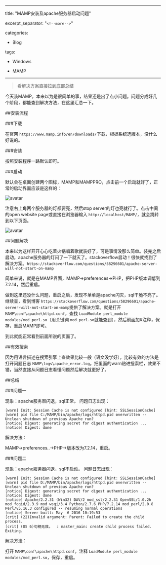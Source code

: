 
---
title: "MAMP安装及apache服务器启动问题"

excerpt_separator: "`<!--more-->`"

categories:

  - Blog

tags:

  - Windows

  - MAMP
---

> 看解决方案直接拉到底部总结

今天装MAMP，本来以为是很简单的事，结果还是出了点小问题。问题分成好几个阶段，都能查到解决方法，在这里汇总一下。

##安装流程

###下载

在官网 `https://www.mamp.info/en/downloads/`下载，根据系统选版本，没什么好说的。

###安装

按照安装程序一路默认即可。

###启动

默认会在桌面创建两个图标，MAMP和MAMPPRO，点击前一个启动就好了，正常的启动界面应该是这样的：

![avatar](https://img2020.cnblogs.com/blog/958944/202004/958944-20200402115511048-2006777504.png)

注意右上角两个服务器的灯都要亮，然后stop server的灯也亮就行了。点击中间的open website page或直接在浏览器输入 `http://localhost/MAMP/`，就会跳转到以下页面。

![avatar](https://img2020.cnblogs.com/blog/958944/202004/958944-20200402115431667-512907423.png)

##问题解决

本来以为这样开开心心吃着火锅唱着歌就装好了，可是事情没那么简单。装完之后启动，apache服务器的灯闪了一下就灭了。stackoverflow启动！很快就找到了解决方案。`https://stackoverflow.com/questions/58296601/apache-server-will-not-start-on-mamp`

简单来说，就是在MAMP界面，MAMP->preferences->PHP，把PHP版本调低到7.2.14，然后重启。

做到这里还没什么问题，重启之后，发现不单单是apache闪灭，sql干脆不亮了。继续查，看到博客 `https://stackoverflow.com/questions/58296601/apache-server-will-not-start-on-mamp`提供了解决方案。就是打开 `MAMP\conf\apache\httpd.conf`，查找 `LoadModule perl_module modules/mod_perl.so`（用关键词 `mod_perl.so`就能查到），然后前面加#注释，保存，重启MAMP即可。

到此就能正常看到前面所说的页面了。

##有效搜索

因为用语言描述在搜索引擎上查效果比较一般（语文没学好），比较有效的方法是打开问题日志 `MAMP\logs\apache_error.log`，把里面的warn贴进搜索栏，效果不错，当然直接从问题日志看懂问题然后解决就更好了。

##总结

###问题一

现象：apache服务器闪退，sql正常。
问题日志出现：

```
[warn] Init: Session Cache is not configured [hint: SSLSessionCache]
[warn] pid file C:/MAMP/bin/apache/logs/httpd.pid overwritten -- Unclean shutdown of previous Apache run?
[notice] Digest: generating secret for digest authentication ...
[notice] Digest: done
```

解决方法：

MAMP->preferences..->PHP->版本改为7.2.14，重启。

###问题二

现象：apache服务器闪退，sql不启动。
问题日志出现：

```
[warn] Init: Session Cache is not configured [hint: SSLSessionCache]
[warn] pid file D:/MAMP/bin/apache/logs/httpd.pid overwritten -- Unclean shutdown of previous Apache run?
[notice] Digest: generating secret for digest authentication ...
[notice] Digest: done
[notice] Apache/2.2.31 (Win32) DAV/2 mod_ssl/2.2.31 OpenSSL/1.0.2h mod_fcgid/2.3.9 mod_wsgi/3.4 Python/2.7.6 PHP/7.2.14 mod_perl/2.0.8 Perl/v5.16.3 configured -- resuming normal operations
[notice] Server built: May  6 2016 10:19:53
[crit] (22)Invalid argument: Parent: Failed to create the child process.
[crit] (OS 6)句柄无效。  : master_main: create child process failed. Exiting.
```

解决方法：

打开 `MAMP\conf\apache\httpd.conf`，注释 `LoadModule perl_module modules/mod_perl.so`，保存，重启。
